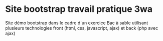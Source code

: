 # Site bootstrap travail pratique 3wa
Site démo bootstrap dans le cadre d'un exercice
Bac à sable utilisant plusieurs technologies front (html, css, javascript, ajax) et back (php avec ajax)
